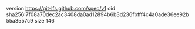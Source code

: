 version https://git-lfs.github.com/spec/v1
oid sha256:7f08a70dec2ac3408da0ad12894b6b3d236fbfff4c4a0ade36ee92b55a3557c9
size 146
